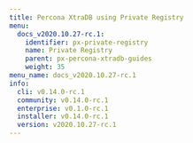 ```yaml
---
title: Percona XtraDB using Private Registry
menu:
  docs_v2020.10.27-rc.1:
    identifier: px-private-registry
    name: Private Registry
    parent: px-percona-xtradb-guides
    weight: 35
menu_name: docs_v2020.10.27-rc.1
info:
  cli: v0.14.0-rc.1
  community: v0.14.0-rc.1
  enterprise: v0.1.0-rc.1
  installer: v0.14.0-rc.1
  version: v2020.10.27-rc.1
---
```


